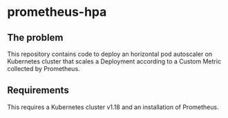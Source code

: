 # prometheus-hpa

## The problem
This repository contains code to deploy an horizontal pod autoscaler on Kubernetes cluster that scales a Deployment according to a Custom Metric collected by Prometheus.

## Requirements
This requires a Kubernetes cluster v1.18 and an installation of Prometheus.
